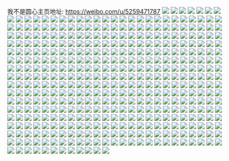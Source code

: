 我不是圆心主页地址: https://weibo.com/u/5259471787 
![](https://wx4.sinaimg.cn/mw2000/005JWcS7ly1h96akseg44j30u0140793.jpg) 
![](https://wx4.sinaimg.cn/mw2000/005JWcS7ly1h96aks7g6tj30u00u0aea.jpg) 
![](https://wx4.sinaimg.cn/mw2000/005JWcS7ly1h94x946wo9j30u0191doy.jpg) 
![](https://wx4.sinaimg.cn/mw2000/005JWcS7ly1h94x9259mdj30u0140n4j.jpg) 
![](https://wx4.sinaimg.cn/mw2000/005JWcS7ly1h94x92rbwsj31910u0gub.jpg) 
![](https://wx4.sinaimg.cn/mw2000/005JWcS7ly1h94x92i3q6j30u01hcqcx.jpg) 
![](https://wx4.sinaimg.cn/mw2000/005JWcS7ly1h94x93e3qmj31910u0jyl.jpg) 
![](https://wx4.sinaimg.cn/mw2000/005JWcS7ly1h94x91vmilj31910u0n6g.jpg) 
![](https://wx4.sinaimg.cn/mw2000/005JWcS7ly1h94x94jqxrj31910u011d.jpg) 
![](https://wx4.sinaimg.cn/mw2000/005JWcS7ly1h94x93t9i4j30u0191dn8.jpg) 
![](https://wx4.sinaimg.cn/mw2000/005JWcS7ly1h94x933fzbj30u019146c.jpg) 
![](https://wx4.sinaimg.cn/mw2000/005JWcS7gy1h8yt9rtu4fj30sg0pumyw.jpg) 
![](https://wx4.sinaimg.cn/mw2000/005JWcS7gy1h8yt9rihn2j30u0132acu.jpg) 
![](https://wx4.sinaimg.cn/mw2000/005JWcS7gy1h8t2tj8u0lj30wi1ycx1a.jpg) 
![](https://wx4.sinaimg.cn/mw2000/005JWcS7ly1h7xs0mywjuj30wi1yc7wh.jpg) 
![](https://wx4.sinaimg.cn/mw2000/005JWcS7gy1h6z8e8fb8rj31hc0u0tja.jpg) 
![](https://wx4.sinaimg.cn/mw2000/005JWcS7gy1h6z8e7shi8j30zk1bewv2.jpg) 
![](https://wx4.sinaimg.cn/mw2000/005JWcS7gy1h6z8ejfaepj32c0340npe.jpg) 
![](https://wx4.sinaimg.cn/mw2000/005JWcS7gy1h6z8e6jujaj32c03404qp.jpg) 
![](https://wx4.sinaimg.cn/mw2000/005JWcS7gy1h6z8e8xdfzj30k00zk42p.jpg) 
![](https://wx4.sinaimg.cn/mw2000/005JWcS7gy1h5gim3ppqlj30u0132jv1.jpg) 
![](https://wx4.sinaimg.cn/mw2000/005JWcS7ly1h5b8g5d6h5j30w00u044d.jpg) 
![](https://wx4.sinaimg.cn/mw2000/005JWcS7ly1h4xa3onpu7j30u00u0446.jpg) 
![](https://wx4.sinaimg.cn/mw2000/005JWcS7ly1h4lryma273j30u01syaej.jpg) 
![](https://wx4.sinaimg.cn/mw2000/005JWcS7ly1h4lqw2bzr8j30n10lkjsr.jpg) 
![](https://wx4.sinaimg.cn/mw2000/005JWcS7ly1h4iabtffkij316j0v51a7.jpg) 
![](https://wx4.sinaimg.cn/mw2000/005JWcS7ly1h4iacf4r5xj31nk1nkatt.jpg) 
![](https://wx4.sinaimg.cn/mw2000/005JWcS7ly1h4aglqkqqmj30u01syte0.jpg) 
![](https://wx4.sinaimg.cn/mw2000/005JWcS7ly1h4adevobwjj30u01syjwp.jpg) 
![](https://wx4.sinaimg.cn/mw2000/005JWcS7ly1h4adexea3dj30u01syjvs.jpg) 
![](https://wx4.sinaimg.cn/mw2000/005JWcS7ly1h4a4sykzrsj31gb1gbx6p.jpg) 
![](https://wx4.sinaimg.cn/mw2000/005JWcS7ly1h44jrjgca4j30wi1yc4m3.jpg) 
![](https://wx4.sinaimg.cn/mw2000/005JWcS7ly1h3y9j0xpesj30wi1ycwwb.jpg) 
![](https://wx4.sinaimg.cn/mw2000/005JWcS7ly1h3y9j1n5krj30wi1ycdyg.jpg) 
![](https://wx4.sinaimg.cn/mw2000/005JWcS7ly1h3xe2ulvzaj30qo0qomxx.jpg) 
![](https://wx4.sinaimg.cn/mw2000/005JWcS7ly1h3xdy9eiihj30wi0l175j.jpg) 
![](https://wx4.sinaimg.cn/mw2000/005JWcS7ly8h3wgmgex6ej30lo0ecgm7.jpg) 
![](https://wx4.sinaimg.cn/mw2000/005JWcS7ly8h3wgm6nhmjj30lo0ect9d.jpg) 
![](https://wx4.sinaimg.cn/mw2000/005JWcS7ly8h3wglwtqnmj30lo0ec0td.jpg) 
![](https://wx4.sinaimg.cn/mw2000/005JWcS7ly8h3wglq49h7j30lo0ect9d.jpg) 
![](https://wx4.sinaimg.cn/mw2000/005JWcS7ly8h3wglblcluj30lo0ec3z5.jpg) 
![](https://wx4.sinaimg.cn/mw2000/005JWcS7ly1h3u4w62g1ej30u00u0wjv.jpg) 
![](https://wx4.sinaimg.cn/mw2000/005JWcS7ly1h3u4w6k5xqj30s10fsmyw.jpg) 
![](https://wx4.sinaimg.cn/mw2000/005JWcS7ly1h3ti2t4w8lj316g18gtnk.jpg) 
![](https://wx4.sinaimg.cn/mw2000/005JWcS7ly1h3ti2tvrw1j32bs1fsnpd.jpg) 
![](https://wx4.sinaimg.cn/mw2000/005JWcS7ly1h3ti2udu40j325s1d01kx.jpg) 
![](https://wx4.sinaimg.cn/mw2000/005JWcS7ly1h3qnymr766j30wi0t4dj5.jpg) 
![](https://wx4.sinaimg.cn/mw2000/005JWcS7ly1h3ofbeqn5ij30wi1ycnpd.jpg) 
![](https://wx4.sinaimg.cn/mw2000/005JWcS7ly1h3ofbntgjuj30wi1yckjl.jpg) 
![](https://wx4.sinaimg.cn/mw2000/005JWcS7ly1h3oe02nh02j30wi18979j.jpg) 
![](https://wx4.sinaimg.cn/mw2000/005JWcS7ly1h3od43jgloj30wi14778j.jpg) 
![](https://wx4.sinaimg.cn/mw2000/005JWcS7ly1h3o0br7ijbj30wi134gvg.jpg) 
![](https://wx4.sinaimg.cn/mw2000/005JWcS7ly1h3nxla3bbej30wi0usad6.jpg) 
![](https://wx4.sinaimg.cn/mw2000/005JWcS7ly1h3n6qwwzy4j32bz2bzkjm.jpg) 
![](https://wx4.sinaimg.cn/mw2000/005JWcS7ly1h3n6qy5vy4j31vv1vvb29.jpg) 
![](https://wx4.sinaimg.cn/mw2000/005JWcS7ly1h3n6qul5ybj30kz0kzagd.jpg) 
![](https://wx4.sinaimg.cn/mw2000/005JWcS7ly1h3mvftmlrhj30qi1nswkl.jpg) 
![](https://wx4.sinaimg.cn/mw2000/005JWcS7ly1h3mvftxyt4j30s51rdtep.jpg) 
![](https://wx4.sinaimg.cn/mw2000/005JWcS7ly1h3mvft95y5j30r51qaadz.jpg) 
![](https://wx4.sinaimg.cn/mw2000/005JWcS7ly1h3mu65y1xxj30wi1yc7sd.jpg) 
![](https://wx4.sinaimg.cn/mw2000/005JWcS7ly1h3mu67hnizj30wi1yc1ky.jpg) 
![](https://wx4.sinaimg.cn/mw2000/005JWcS7ly1h3m1eh7s2ij30wi0uxgs9.jpg) 
![](https://wx4.sinaimg.cn/mw2000/005JWcS7ly1h3m18goxoaj30wi1ycduv.jpg) 
![](https://wx4.sinaimg.cn/mw2000/005JWcS7ly1h3lmm890h4j30wi1oq0zs.jpg) 
![](https://wx4.sinaimg.cn/mw2000/005JWcS7ly1h3jghneo9mj30rl1nswjv.jpg) 
![](https://wx4.sinaimg.cn/mw2000/005JWcS7ly1h3id3wpmtmj30u01hcti7.jpg) 
![](https://wx4.sinaimg.cn/mw2000/005JWcS7ly1h3id3x3umrj30jz0jzmzl.jpg) 
![](https://wx4.sinaimg.cn/mw2000/005JWcS7ly1h3id3xosdzj30u00u0wjx.jpg) 
![](https://wx4.sinaimg.cn/mw2000/005JWcS7ly1h3h6c6s69xj30om0omago.jpg) 
![](https://wx4.sinaimg.cn/mw2000/005JWcS7ly1h3h6fte5q0j30t30rw0v3.jpg) 
![](https://wx4.sinaimg.cn/mw2000/005JWcS7ly1h3h6fjw28xj30u00u07co.jpg) 
![](https://wx4.sinaimg.cn/mw2000/005JWcS7ly1h3h6g9nbfbj30gv0h5wf6.jpg) 
![](https://wx4.sinaimg.cn/mw2000/005JWcS7ly1h3g76dqno0j30r60w6wg8.jpg) 
![](https://wx4.sinaimg.cn/mw2000/005JWcS7ly1h3cw6249ryj32c0340u0x.jpg) 
![](https://wx4.sinaimg.cn/mw2000/005JWcS7ly1h3bdesp817j30u01syafx.jpg) 
![](https://wx4.sinaimg.cn/mw2000/005JWcS7ly1h3bderchqsj30u01sywln.jpg) 
![](https://wx4.sinaimg.cn/mw2000/005JWcS7ly1h3aklb5gc9j30zk1beguc.jpg) 
![](https://wx4.sinaimg.cn/mw2000/005JWcS7ly1h3aklbgbeaj315f1j77hd.jpg) 
![](https://wx4.sinaimg.cn/mw2000/005JWcS7ly1h3aklbufazj31p919vtva.jpg) 
![](https://wx4.sinaimg.cn/mw2000/005JWcS7ly1h39daue3f5j30vo156wih.jpg) 
![](https://wx4.sinaimg.cn/mw2000/005JWcS7ly1h36lscqr8wj30wg11btdd.jpg) 
![](https://wx4.sinaimg.cn/mw2000/005JWcS7ly1h2yeor9w3aj30u00u0qa0.jpg) 
![](https://wx4.sinaimg.cn/mw2000/005JWcS7ly1h2yeorwahsj30u0142teb.jpg) 
![](https://wx4.sinaimg.cn/mw2000/005JWcS7ly1h2yes1lg2kj30u01407bk.jpg) 
![](https://wx4.sinaimg.cn/mw2000/005JWcS7ly1h2yemqifxnj30vf0u0myl.jpg) 
![](https://wx4.sinaimg.cn/mw2000/005JWcS7ly1h2yems2hdtj30xx0u0wmd.jpg) 
![](https://wx4.sinaimg.cn/mw2000/005JWcS7ly1h2yemtcdr0j30u01407bk.jpg) 
![](https://wx4.sinaimg.cn/mw2000/005JWcS7ly1h2yemu00e1j31400u0ah5.jpg) 
![](https://wx4.sinaimg.cn/mw2000/005JWcS7ly1h2yemunionj30u01400zc.jpg) 
![](https://wx4.sinaimg.cn/mw2000/005JWcS7ly1h2yemsuezaj31400u0gr9.jpg) 
![](https://wx4.sinaimg.cn/mw2000/005JWcS7ly1h2yemr7kpoj31410u011n.jpg) 
![](https://wx4.sinaimg.cn/mw2000/005JWcS7ly1h2ol37unlbj32c02c0e81.jpg) 
![](https://wx4.sinaimg.cn/mw2000/005JWcS7ly1h2ol4cvv7lj30v91vok9v.jpg) 
![](https://wx4.sinaimg.cn/mw2000/005JWcS7ly1h2ol4e6k4gj30u00u0ait.jpg) 
![](https://wx4.sinaimg.cn/mw2000/005JWcS7ly1h2ol38avwnj30u0176mzj.jpg) 
![](https://wx4.sinaimg.cn/mw2000/005JWcS7ly1h28e8k9lqyj30v90sbdk5.jpg) 
![](https://wx4.sinaimg.cn/mw2000/005JWcS7ly1h1s8dk97utj30qi0zcq7x.jpg) 
![](https://wx4.sinaimg.cn/mw2000/005JWcS7ly1h1s8dr7ce2j32c02c0qv5.jpg) 
![](https://wx4.sinaimg.cn/mw2000/005JWcS7ly1h1s8drwnh1j32c02c0npd.jpg) 
![](https://wx4.sinaimg.cn/mw2000/005JWcS7ly1h1s8dsmrc9j32c02c0npd.jpg) 
![](https://wx4.sinaimg.cn/mw2000/005JWcS7ly1h1s4fcoa84j30v91voarp.jpg) 
![](https://wx4.sinaimg.cn/mw2000/005JWcS7ly1h177s7xu31j319k1tkx6p.jpg) 
![](https://wx4.sinaimg.cn/mw2000/005JWcS7ly1h177s8rr04j319k1a4nck.jpg) 
![](https://wx4.sinaimg.cn/mw2000/005JWcS7ly1h14ilzwphoj30v90z9dta.jpg) 
![](https://wx4.sinaimg.cn/mw2000/005JWcS7ly1h14ilz1xs6j30v91nch6p.jpg) 
![](https://wx4.sinaimg.cn/mw2000/005JWcS7ly1h13r63g0y8j31tk19kx6q.jpg) 
![](https://wx4.sinaimg.cn/mw2000/005JWcS7ly1h12kktxliyj31tk19kb2a.jpg) 
![](https://wx4.sinaimg.cn/mw2000/005JWcS7ly1h12kksygumj31tk19khdu.jpg) 
![](https://wx4.sinaimg.cn/mw2000/005JWcS7ly1h0wcn9vj2tj31hc0u0wpw.jpg) 
![](https://wx4.sinaimg.cn/mw2000/005JWcS7ly1h0wcn9blpij30u01sztgp.jpg) 
![](https://wx4.sinaimg.cn/mw2000/005JWcS7ly1h0wcna56zbj30rk1npq7r.jpg) 
![](https://wx4.sinaimg.cn/mw2000/005JWcS7ly1h0wcnah1thj30u01mudl8.jpg) 
![](https://wx4.sinaimg.cn/mw2000/005JWcS7ly1h0wcnau7l6j30u00y3n0c.jpg) 
![](https://wx4.sinaimg.cn/mw2000/005JWcS7ly1h0qut7cwh8j32c02c0b29.jpg) 
![](https://wx4.sinaimg.cn/mw2000/005JWcS7ly1h0pkpxvwvbj32c02c0dzm.jpg) 
![](https://wx4.sinaimg.cn/mw2000/005JWcS7ly1h0pgyzcnvxj30u01szjw1.jpg) 
![](https://wx4.sinaimg.cn/mw2000/005JWcS7ly1h0pgz17340j30u01szjvz.jpg) 
![](https://wx4.sinaimg.cn/mw2000/005JWcS7ly1h0pgzaa29dj31sz0u0e20.jpg) 
![](https://wx4.sinaimg.cn/mw2000/005JWcS7ly1h0pgzjuhtlj31sz0u0e6r.jpg) 
![](https://wx4.sinaimg.cn/mw2000/005JWcS7ly1h0oxekb8pyj30v90s6ahx.jpg) 
![](https://wx4.sinaimg.cn/mw2000/005JWcS7ly1h0oxejsal2j30v90ztwoe.jpg) 
![](https://wx4.sinaimg.cn/mw2000/005JWcS7ly1h0orx57bv9j32c02c0e59.jpg) 
![](https://wx4.sinaimg.cn/mw2000/005JWcS7ly1h0n6pqsfvwj30q910kqcv.jpg) 
![](https://wx4.sinaimg.cn/mw2000/005JWcS7ly1h0n40m3ay3j32c02c04qp.jpg) 
![](https://wx4.sinaimg.cn/mw2000/005JWcS7ly1h0lxnglu2yj30v91voe81.jpg) 
![](https://wx4.sinaimg.cn/mw2000/005JWcS7ly1h0lxjr2kg8j30v914vn4j.jpg) 
![](https://wx4.sinaimg.cn/mw2000/005JWcS7ly1h0lxnc4ordj30v90mhwgl.jpg) 
![](https://wx4.sinaimg.cn/mw2000/005JWcS7ly1h0lxnchqk3j30v90mctan.jpg) 
![](https://wx4.sinaimg.cn/mw2000/005JWcS7ly1h0kabear6xj30a80a8weu.jpg) 
![](https://wx4.sinaimg.cn/mw2000/005JWcS7ly1h0kabe1xi1j309x09xq38.jpg) 
![](https://wx4.sinaimg.cn/mw2000/005JWcS7ly1h0kabf00f0j30b40b4q3e.jpg) 
![](https://wx4.sinaimg.cn/mw2000/005JWcS7ly1h0kabf8u4vj3097097q3a.jpg) 
![](https://wx4.sinaimg.cn/mw2000/005JWcS7ly1h0kabfgd4ej30aj0ajmxj.jpg) 
![](https://wx4.sinaimg.cn/mw2000/005JWcS7ly1h0jnubfdgjj30v90yctee.jpg) 
![](https://wx4.sinaimg.cn/mw2000/005JWcS7ly1h0jlwmrldfj30v91vo4qp.jpg) 
![](https://wx4.sinaimg.cn/mw2000/005JWcS7ly1h0jlwoyilpj30v91vo4cs.jpg) 
![](https://wx4.sinaimg.cn/mw2000/005JWcS7ly1h0jlx7m1i5j30u0176ac6.jpg) 
![](https://wx4.sinaimg.cn/mw2000/005JWcS7ly1h0jlyre12rj32c02c0hdt.jpg) 
![](https://wx4.sinaimg.cn/mw2000/005JWcS7ly1h0jm1oyzauj30v90i3jux.jpg) 
![](https://wx4.sinaimg.cn/mw2000/005JWcS7ly1gyzbu3utlij30qe1pnahm.jpg) 
![](https://wx4.sinaimg.cn/mw2000/005JWcS7ly1gyyc6n4gsjj30v91vo4qp.jpg) 
![](https://wx4.sinaimg.cn/mw2000/005JWcS7ly1gyyc6q4vrcj30v91vo4qp.jpg) 
![](https://wx4.sinaimg.cn/mw2000/005JWcS7ly1gyyc6snzyzj31o01o0tlq.jpg) 
![](https://wx4.sinaimg.cn/mw2000/005JWcS7ly1gyyc6tpro3j32c02c01kx.jpg) 
![](https://wx4.sinaimg.cn/mw2000/005JWcS7ly1gyux1k44j2j30v91vou0x.jpg) 
![](https://wx4.sinaimg.cn/mw2000/005JWcS7ly1gyusp8vis9j30v91vo4ak.jpg) 
![](https://wx4.sinaimg.cn/mw2000/005JWcS7ly1gyuspgud4rj31se2dre81.jpg) 
![](https://wx4.sinaimg.cn/mw2000/005JWcS7ly1gyuspj17rkj32c02c0kjm.jpg) 
![](https://wx4.sinaimg.cn/mw2000/005JWcS7ly1gyuspa76r0j32c02c04qp.jpg) 
![](https://wx4.sinaimg.cn/mw2000/005JWcS7ly1gyuspl0ce6j32c02c0b2a.jpg) 
![](https://wx4.sinaimg.cn/mw2000/005JWcS7ly1gyurtqd3csj30ur0u0gq0.jpg) 
![](https://wx4.sinaimg.cn/mw2000/005JWcS7ly1gyeoxnhnbjj30u0128q67.jpg) 
![](https://wx4.sinaimg.cn/mw2000/005JWcS7ly1gxy9goqn6lj32c02c0b29.jpg) 
![](https://wx4.sinaimg.cn/mw2000/005JWcS7ly1gxwdhj0jcbj30dw0dw3zk.jpg) 
![](https://wx4.sinaimg.cn/mw2000/005JWcS7ly1gwm3d7k28gj30v90jw41v.jpg) 
![](https://wx4.sinaimg.cn/mw2000/005JWcS7ly1gwm3dcy8roj30v90p2tbc.jpg) 
![](https://wx4.sinaimg.cn/mw2000/005JWcS7ly1gw7nd0gzm7j30u00u04am.jpg) 
![](https://wx4.sinaimg.cn/mw2000/005JWcS7ly1gw7nd0xs6aj30u00u0q5n.jpg) 
![](https://wx4.sinaimg.cn/mw2000/005JWcS7ly1gw7nd1d79lj31400u0af9.jpg) 
![](https://wx4.sinaimg.cn/mw2000/005JWcS7ly1gw7nd20x0vj31400u047s.jpg) 
![](https://wx4.sinaimg.cn/mw2000/005JWcS7ly1gw7nd2la9bj30u00u0n1z.jpg) 
![](https://wx4.sinaimg.cn/mw2000/005JWcS7ly1gw7nczwfiqj30u0140dlt.jpg) 
![](https://wx4.sinaimg.cn/mw2000/005JWcS7ly1gvw9qr05rzj30u00u0n0c.jpg) 
![](https://wx4.sinaimg.cn/mw2000/005JWcS7ly1gvw9qrhavhj30u00u0ahc.jpg) 
![](https://wx4.sinaimg.cn/mw2000/005JWcS7ly1gvw9qqmcl5j30n50n540c.jpg) 
![](https://wx4.sinaimg.cn/mw2000/005JWcS7ly1gvw9qrte5gj30u00u076r.jpg) 
![](https://wx4.sinaimg.cn/mw2000/005JWcS7ly1gvw9qsfdsxj30u00u00xs.jpg) 
![](https://wx4.sinaimg.cn/mw2000/005JWcS7ly1gvw9qt91gpj30u00u043t.jpg) 
![](https://wx4.sinaimg.cn/mw2000/005JWcS7ly1guz27cuwvjj60sg0sgai002.jpg) 
![](https://wx4.sinaimg.cn/mw2000/005JWcS7ly1guz27882pvj31sg1sgkbu.jpg) 
![](https://wx4.sinaimg.cn/mw2000/005JWcS7ly1guz282trfqj62c033w7wi02.jpg) 
![](https://wx4.sinaimg.cn/mw2000/005JWcS7ly1guz277fziwj62c03401ky02.jpg) 
![](https://wx4.sinaimg.cn/mw2000/005JWcS7ly1guz27h7q8ij62c02c07wi02.jpg) 
![](https://wx4.sinaimg.cn/mw2000/005JWcS7ly1guz27eiy6jj62c03407wj02.jpg) 
![](https://wx4.sinaimg.cn/mw2000/005JWcS7ly1guz27fiwt6j62c02c0kjl02.jpg) 
![](https://wx4.sinaimg.cn/mw2000/005JWcS7ly1guz27606vbj62c03404qp02.jpg) 
![](https://wx4.sinaimg.cn/mw2000/005JWcS7ly1guz2841553j62c02c0kjl02.jpg) 
![](https://wx4.sinaimg.cn/mw2000/005JWcS7ly1guz214kvytj60v91vo4g102.jpg) 
![](https://wx4.sinaimg.cn/mw2000/005JWcS7ly1gtm2vmun9ij30v91vo7wh.jpg) 
![](https://wx4.sinaimg.cn/mw2000/005JWcS7ly1gtm2vr9rt7j30v91vohbe.jpg) 
![](https://wx4.sinaimg.cn/mw2000/005JWcS7ly1gtioas6tdkj325u25ukjl.jpg) 
![](https://wx4.sinaimg.cn/mw2000/005JWcS7ly1gtioau62mej325y25yb2a.jpg) 
![](https://wx4.sinaimg.cn/mw2000/005JWcS7ly1gtioavjdjrj31la1lakjl.jpg) 
![](https://wx4.sinaimg.cn/mw2000/005JWcS7ly1gtioaqejg8j320p20phdt.jpg) 
![](https://wx4.sinaimg.cn/mw2000/005JWcS7ly1gtioaohx2uj31ws1wse81.jpg) 
![](https://wx4.sinaimg.cn/mw2000/005JWcS7ly1gtioaxctnbj325y25y1ky.jpg) 
![](https://wx4.sinaimg.cn/mw2000/005JWcS7ly1gt63c0nw6uj32c02c01jr.jpg) 
![](https://wx4.sinaimg.cn/mw2000/005JWcS7ly1gt63c1szvzj31ei1eiwuj.jpg) 
![](https://wx4.sinaimg.cn/mw2000/005JWcS7ly1gt63c3iywij32c02c0qul.jpg) 
![](https://wx4.sinaimg.cn/mw2000/005JWcS7ly1gt01fe3j8nj30u018p772.jpg) 
![](https://wx4.sinaimg.cn/mw2000/005JWcS7ly1gsycnf66olj30v91f579v.jpg) 
![](https://wx4.sinaimg.cn/mw2000/005JWcS7ly1gswxoy4hv2j30mk0m8ae8.jpg) 
![](https://wx4.sinaimg.cn/mw2000/005JWcS7ly1gswxp0hkwrj31vo0v94my.jpg) 
![](https://wx4.sinaimg.cn/mw2000/005JWcS7ly1gswxp5ffgdj31zl2nhu0x.jpg) 
![](https://wx4.sinaimg.cn/mw2000/005JWcS7ly1gswxpas7etj322o340x6p.jpg) 
![](https://wx4.sinaimg.cn/mw2000/005JWcS7ly1gswxpdcgk1j32c02c01kx.jpg) 
![](https://wx4.sinaimg.cn/mw2000/005JWcS7ly1gswxp8g2tkj32c0340e82.jpg) 
![](https://wx4.sinaimg.cn/mw2000/005JWcS7ly1gswxp2nfjzj33402c0e82.jpg) 
![](https://wx4.sinaimg.cn/mw2000/005JWcS7ly1gswxp13234j31ei1ei1bg.jpg) 
![](https://wx4.sinaimg.cn/mw2000/005JWcS7ly1gswxpbqhfaj31sg2ds1kx.jpg) 
![](https://wx4.sinaimg.cn/mw2000/005JWcS7ly1grh54lmo2aj30u016d1kx.jpg) 
![](https://wx4.sinaimg.cn/mw2000/005JWcS7ly1grh53tn02lj31ei1eiwwm.jpg) 
![](https://wx4.sinaimg.cn/mw2000/005JWcS7ly1grh53wd9cgj31ei1eiaxv.jpg) 
![](https://wx4.sinaimg.cn/mw2000/005JWcS7ly1grh53xxrrmj31as1qedpv.jpg) 
![](https://wx4.sinaimg.cn/mw2000/005JWcS7ly1grh53ytqhpj30v90ig7dx.jpg) 
![](https://wx4.sinaimg.cn/mw2000/005JWcS7ly1grh53x4wz9j32c02c0x5h.jpg) 
![](https://wx4.sinaimg.cn/mw2000/005JWcS7ly1grh53vqei0j31ei1eiaww.jpg) 
![](https://wx4.sinaimg.cn/mw2000/005JWcS7ly1grh53z5b0xj31dm1dmauy.jpg) 
![](https://wx4.sinaimg.cn/mw2000/005JWcS7ly1grh53txwp5j30ap0aa77w.jpg) 
![](https://wx4.sinaimg.cn/mw2000/005JWcS7ly1gr7tbwwx1ij31sg1sgwo7.jpg) 
![](https://wx4.sinaimg.cn/mw2000/005JWcS7ly1gr7tbwb6l5j31vo0v9e83.jpg) 
![](https://wx4.sinaimg.cn/mw2000/005JWcS7ly1gq2oq4l628j32c01b9u10.jpg) 
![](https://wx4.sinaimg.cn/mw2000/005JWcS7ly1gq2oqg7lkgj31vo2i8qvc.jpg) 
![](https://wx4.sinaimg.cn/mw2000/005JWcS7ly1gq2oqvs77dj32bz33dkju.jpg) 
![](https://wx4.sinaimg.cn/mw2000/005JWcS7ly1gq2oqlbcmqj31qz2bzu11.jpg) 
![](https://wx4.sinaimg.cn/mw2000/005JWcS7ly1gq2or936hrj31a81a84qq.jpg) 
![](https://wx4.sinaimg.cn/mw2000/005JWcS7ly1gq2oqyi0imj31pq1pqkjm.jpg) 
![](https://wx4.sinaimg.cn/mw2000/005JWcS7ly1gq2ordy2o1j31h21h21l2.jpg) 
![](https://wx4.sinaimg.cn/mw2000/005JWcS7ly1gq2or65z2rj32c02c04qy.jpg) 
![](https://wx4.sinaimg.cn/mw2000/005JWcS7ly1gq2orjvz5kj31da1daqv8.jpg) 
![](https://wx4.sinaimg.cn/mw2000/005JWcS7ly1gpmykskq0nj30u00u0jxs.jpg) 
![](https://wx4.sinaimg.cn/mw2000/005JWcS7ly1gpmyktf4toj30u00u0wkm.jpg) 
![](https://wx4.sinaimg.cn/mw2000/005JWcS7ly1gpmyksz6i9j30u00u0jyz.jpg) 
![](https://wx4.sinaimg.cn/mw2000/005JWcS7ly1gpmykqtesxj30u00u010q.jpg) 
![](https://wx4.sinaimg.cn/mw2000/005JWcS7ly1gpmykubgcqj30u0140tho.jpg) 
![](https://wx4.sinaimg.cn/mw2000/005JWcS7ly1gpmykvu2uaj30u00u0akg.jpg) 
![](https://wx4.sinaimg.cn/mw2000/005JWcS7ly1gpmyks165sj30u00u0dou.jpg) 
![](https://wx4.sinaimg.cn/mw2000/005JWcS7ly1gpmykwiztuj30u00u2k17.jpg) 
![](https://wx4.sinaimg.cn/mw2000/005JWcS7ly1gpmykuv6naj318q0ttdkl.jpg) 
![](https://wx4.sinaimg.cn/mw2000/005JWcS7ly1gp850xd3b3j31t62ewe81.jpg) 
![](https://wx4.sinaimg.cn/mw2000/005JWcS7ly1gp85137xr5j32c0340dng.jpg) 
![](https://wx4.sinaimg.cn/mw2000/005JWcS7ly1gp8511j4z3j32552uu1ky.jpg) 
![](https://wx4.sinaimg.cn/mw2000/005JWcS7ly1gp8510grzvj32c0340e81.jpg) 
![](https://wx4.sinaimg.cn/mw2000/005JWcS7ly1gp8514edg4j30wk17f7a4.jpg) 
![](https://wx4.sinaimg.cn/mw2000/005JWcS7ly1gp850yu67pj31ei1eitxk.jpg) 
![](https://wx4.sinaimg.cn/mw2000/005JWcS7ly1gp850znmxnj31o01o0kj2.jpg) 
![](https://wx4.sinaimg.cn/mw2000/005JWcS7ly1gp8516ppebj32c02c0npd.jpg) 
![](https://wx4.sinaimg.cn/mw2000/005JWcS7ly1gp85102qslj31sf1sgtvz.jpg) 
![](https://wx4.sinaimg.cn/mw2000/005JWcS7ly1gp8515cw1rj31ui2b4e83.jpg) 
![](https://wx4.sinaimg.cn/mw2000/005JWcS7ly1gp8518w5hvj32c02c0e81.jpg) 
![](https://wx4.sinaimg.cn/mw2000/005JWcS7ly1gp851a9gzgj31k51k51ky.jpg) 
![](https://wx4.sinaimg.cn/mw2000/005JWcS7ly1gp6pvknyarj30u0140dpy.jpg) 
![](https://wx4.sinaimg.cn/mw2000/005JWcS7ly1gp6pvmhpgzj30u00u0484.jpg) 
![](https://wx4.sinaimg.cn/mw2000/005JWcS7ly1gp6pvlm65hj30u00u0ahz.jpg) 
![](https://wx4.sinaimg.cn/mw2000/005JWcS7ly1gp6pvn8thij30u00u0wkh.jpg) 
![](https://wx4.sinaimg.cn/mw2000/005JWcS7ly1gp6pvm54gwj30u00u07a4.jpg) 
![](https://wx4.sinaimg.cn/mw2000/005JWcS7ly1gp6pvnjnx2j30u00u0ak5.jpg) 
![](https://wx4.sinaimg.cn/mw2000/005JWcS7ly1gp6pvo1vlqj30u00u0wmr.jpg) 
![](https://wx4.sinaimg.cn/mw2000/005JWcS7ly1gp6pvod5gaj30u0140n34.jpg) 
![](https://wx4.sinaimg.cn/mw2000/005JWcS7ly1gp6pvkds1lj31sz0u0aij.jpg) 
![](https://wx4.sinaimg.cn/mw2000/005JWcS7ly1gopqkr13roj30v90v9wl7.jpg) 
![](https://wx4.sinaimg.cn/mw2000/005JWcS7ly1gopqkp6961j30v80v80xc.jpg) 
![](https://wx4.sinaimg.cn/mw2000/005JWcS7ly1gopqkprxn7j32c02c0qse.jpg) 
![](https://wx4.sinaimg.cn/mw2000/005JWcS7ly1gopqkrbdu5j30v80v8jx0.jpg) 
![](https://wx4.sinaimg.cn/mw2000/005JWcS7ly1gopqkspksdj30s00s0n40.jpg) 
![](https://wx4.sinaimg.cn/mw2000/005JWcS7ly1gopqkqj741j318c18cdmq.jpg) 
![](https://wx4.sinaimg.cn/mw2000/005JWcS7ly1gopqksfrx3j30v90v9n1g.jpg) 
![](https://wx4.sinaimg.cn/mw2000/005JWcS7ly1gopqktf7xaj30qh0qhgq1.jpg) 
![](https://wx4.sinaimg.cn/mw2000/005JWcS7ly1gopqkt2hxej327h2644qp.jpg) 
![](https://wx4.sinaimg.cn/mw2000/005JWcS7ly1gob9ymyb9aj30v9164qdv.jpg) 
![](https://wx4.sinaimg.cn/mw2000/005JWcS7ly1goaldw6a1zj32c02c01a6.jpg) 
![](https://wx4.sinaimg.cn/mw2000/005JWcS7ly1goaldtq6gcj31m717qgst.jpg) 
![](https://wx4.sinaimg.cn/mw2000/005JWcS7ly1goaldxb1s0j3209209k0r.jpg) 
![](https://wx4.sinaimg.cn/mw2000/005JWcS7ly1goaldv50ykj32c0340b2a.jpg) 
![](https://wx4.sinaimg.cn/mw2000/005JWcS7ly1goaldy4hdlj32c0340dts.jpg) 
![](https://wx4.sinaimg.cn/mw2000/005JWcS7ly1goaldt7nqlj30tz0tzn3z.jpg) 
![](https://wx4.sinaimg.cn/mw2000/005JWcS7ly1goale11j39j30v90srgub.jpg) 
![](https://wx4.sinaimg.cn/mw2000/005JWcS7ly1goale0q1sij30v815ngrp.jpg) 
![](https://wx4.sinaimg.cn/mw2000/005JWcS7ly1goaldzs1jzj32ds1sg1b2.jpg) 
![](https://wx4.sinaimg.cn/mw2000/005JWcS7ly1go8ojtdd6ej30u04607wh.jpg) 
![](https://wx4.sinaimg.cn/mw2000/005JWcS7ly1gnxt50ag33j32c02c0kbh.jpg) 
![](https://wx4.sinaimg.cn/mw2000/005JWcS7ly1gnxt51f6d3j30qq1hfqc4.jpg) 
![](https://wx4.sinaimg.cn/mw2000/005JWcS7ly1gnxt4z4b0yj32c0340qv5.jpg) 
![](https://wx4.sinaimg.cn/mw2000/005JWcS7ly1gnwmvjc54wj30nb0nbgpr.jpg) 
![](https://wx4.sinaimg.cn/mw2000/005JWcS7ly1gnwmvistw5j30v90v9qb7.jpg) 
![](https://wx4.sinaimg.cn/mw2000/005JWcS7ly1gnw9i0soooj30v90v9agb.jpg) 
![](https://wx4.sinaimg.cn/mw2000/005JWcS7ly1gnw9i1wcucj30v90v9k4t.jpg) 
![](https://wx4.sinaimg.cn/mw2000/005JWcS7ly1gnw9i26f65j30v90v9tfe.jpg) 
![](https://wx4.sinaimg.cn/mw2000/005JWcS7ly1gnw966oqbvj30v91von6w.jpg) 
![](https://wx4.sinaimg.cn/mw2000/005JWcS7ly1gnsmnrgg0xj30ci0ciwez.jpg) 
![](https://wx4.sinaimg.cn/mw2000/005JWcS7ly1gns7c43nwgj30lv0nu782.jpg) 
![](https://wx4.sinaimg.cn/mw2000/005JWcS7ly1gns7c3tzxjj30v91voqf2.jpg) 
![](https://wx4.sinaimg.cn/mw2000/005JWcS7ly1gns71n2vdmj32c02c0kcy.jpg) 
![](https://wx4.sinaimg.cn/mw2000/005JWcS7ly1gnq2w5dpx8j31vo0v9qv9.jpg) 
![](https://wx4.sinaimg.cn/mw2000/005JWcS7ly1gnq2w94u2yj31vo0v9b2f.jpg) 
![](https://wx4.sinaimg.cn/mw2000/005JWcS7ly1gnq2w7150wj31vo0v9u10.jpg) 
![](https://wx4.sinaimg.cn/mw2000/005JWcS7ly1gnq2wagl97j31vo0v9u0z.jpg) 
![](https://wx4.sinaimg.cn/mw2000/005JWcS7ly1gnq2wq77m7j31jk13ik1d.jpg) 
![](https://wx4.sinaimg.cn/mw2000/005JWcS7ly1gnq2wcgfl6j31vo0v97wn.jpg) 
![](https://wx4.sinaimg.cn/mw2000/005JWcS7ly1gnq2wqqrr2j31401o04qp.jpg) 
![](https://wx4.sinaimg.cn/mw2000/005JWcS7ly1gnq2we0pflj31vo0v9qv8.jpg) 
![](https://wx4.sinaimg.cn/mw2000/005JWcS7ly1gnq2wukap5j30j315bacg.jpg) 
![](https://wx4.sinaimg.cn/mw2000/005JWcS7ly1gnltm8g9hej30j20owq88.jpg) 
![](https://wx4.sinaimg.cn/mw2000/005JWcS7ly1gnln3frnraj30v91vodpa.jpg) 
![](https://wx4.sinaimg.cn/mw2000/005JWcS7ly1gnln3giij4j30v91von8u.jpg) 
![](https://wx4.sinaimg.cn/mw2000/005JWcS7ly1gnln3guq9zj30l00xidir.jpg) 
![](https://wx4.sinaimg.cn/mw2000/005JWcS7ly1gnh6odz44mj30v9184ds5.jpg) 
![](https://wx4.sinaimg.cn/mw2000/005JWcS7ly1gnc2kpw9x6j31sl2ow1kz.jpg) 
![](https://wx4.sinaimg.cn/mw2000/005JWcS7ly1gnc2kqo4x6j31jy2bxe81.jpg) 
![](https://wx4.sinaimg.cn/mw2000/005JWcS7ly1gnc2kru374j31l42dp7wi.jpg) 
![](https://wx4.sinaimg.cn/mw2000/005JWcS7ly1gnc2kspitmj31sp2p2u0x.jpg) 
![](https://wx4.sinaimg.cn/mw2000/005JWcS7ly1gnc2ktwh2xj323u35skjn.jpg) 
![](https://wx4.sinaimg.cn/mw2000/005JWcS7ly1gnc2kwiozqj323u35s1l0.jpg) 
![](https://wx4.sinaimg.cn/mw2000/005JWcS7ly1gnc2kxes7gj31m72faqv5.jpg) 
![](https://wx4.sinaimg.cn/mw2000/005JWcS7ly1gnc2koq88kj31xb2vz4qq.jpg) 
![](https://wx4.sinaimg.cn/mw2000/005JWcS7ly1gnc2kuk60aj32c0340gwu.jpg) 
![](https://wx4.sinaimg.cn/mw2000/005JWcS7ly1gnbczishnuj31jh1jhx3r.jpg) 
![](https://wx4.sinaimg.cn/mw2000/005JWcS7ly1gnbczjqw3cj32c02c0184.jpg) 
![](https://wx4.sinaimg.cn/mw2000/005JWcS7ly1gm966zhu6ij3121121k6y.jpg) 
![](https://wx4.sinaimg.cn/mw2000/005JWcS7ly1gm9671edgkj32b42b47wi.jpg) 
![](https://wx4.sinaimg.cn/mw2000/005JWcS7ly1gm9672klzmj31z81z8x06.jpg) 
![](https://wx4.sinaimg.cn/mw2000/005JWcS7ly1gm96760v46j31ei1eiwpb.jpg) 
![](https://wx4.sinaimg.cn/mw2000/005JWcS7ly1gm9674ct9kj32c03407wh.jpg) 
![](https://wx4.sinaimg.cn/mw2000/005JWcS7ly1gm9677e1pdj31o01o07uk.jpg) 
![](https://wx4.sinaimg.cn/mw2000/005JWcS7ly1gm966yukorj31sg1sg1kx.jpg) 
![](https://wx4.sinaimg.cn/mw2000/005JWcS7ly1gm9678r43pj32c02c0k74.jpg) 
![](https://wx4.sinaimg.cn/mw2000/005JWcS7ly1gm9673dy8dj31ei1ei4k5.jpg) 
![](https://wx4.sinaimg.cn/mw2000/005JWcS7ly1gm2ar9v04qj30u00u0n1d.jpg) 
![](https://wx4.sinaimg.cn/mw2000/005JWcS7ly1gm2ard0uq6j30u01kugs8.jpg) 
![](https://wx4.sinaimg.cn/mw2000/005JWcS7ly1gm2arf4m2uj30u00u0q75.jpg) 
![](https://wx4.sinaimg.cn/mw2000/005JWcS7ly1gm2arfun75j30u00u0gr8.jpg) 
![](https://wx4.sinaimg.cn/mw2000/005JWcS7ly1gm2are5p7aj30u00u079o.jpg) 
![](https://wx4.sinaimg.cn/mw2000/005JWcS7ly1gm2arc2m7vj30u00u078y.jpg) 
![](https://wx4.sinaimg.cn/mw2000/005JWcS7ly1gkowg978m4j31sg1sg4qp.jpg) 
![](https://wx4.sinaimg.cn/mw2000/005JWcS7ly1gkowg7phyyj32c02c0e81.jpg) 
![](https://wx4.sinaimg.cn/mw2000/005JWcS7ly1gkowg9so7ej31sg1sgh4d.jpg) 
![](https://wx4.sinaimg.cn/mw2000/005JWcS7ly1gj7f8c6lmrj30u01t0acj.jpg) 
![](https://wx4.sinaimg.cn/mw2000/005JWcS7ly1gj7f8crrz5j30u01t00yr.jpg) 
![](https://wx4.sinaimg.cn/mw2000/005JWcS7ly1gieukyq5ozj32c02c0x6q.jpg) 
![](https://wx4.sinaimg.cn/mw2000/005JWcS7ly1gieukxjnkgj31kw1kw1ky.jpg) 
![](https://wx4.sinaimg.cn/mw2000/005JWcS7ly1gieukzrgibj313r13r7w3.jpg) 
![](https://wx4.sinaimg.cn/mw2000/005JWcS7ly1gieul13p6uj32c02c0hdt.jpg) 
![](https://wx4.sinaimg.cn/mw2000/005JWcS7ly1gi3ix3ek65j32c02c0kjl.jpg) 
![](https://wx4.sinaimg.cn/mw2000/005JWcS7ly1gi3ix5i25cj32c02c0u0x.jpg) 
![](https://wx4.sinaimg.cn/mw2000/005JWcS7ly1gi3ix8fgrlj32c02c0x6p.jpg) 
![](https://wx4.sinaimg.cn/mw2000/005JWcS7ly1gi3ix9o5ljj32c02c0u0x.jpg) 
![](https://wx4.sinaimg.cn/mw2000/005JWcS7ly1gi3ix6xykoj32c02c01ky.jpg) 
![](https://wx4.sinaimg.cn/mw2000/005JWcS7ly1gi3ixbo4dfj32c02c01ky.jpg) 
![](https://wx4.sinaimg.cn/mw2000/005JWcS7ly1gi3ixdbllpj32c02c0x6p.jpg) 
![](https://wx4.sinaimg.cn/mw2000/005JWcS7ly1gi3ixeicdsj32c02c04qq.jpg) 
![](https://wx4.sinaimg.cn/mw2000/005JWcS7ly1gi3ixfit95j32c02c0x6p.jpg) 
![](https://wx4.sinaimg.cn/mw2000/005JWcS7ly1ghphhu0fpvj32c02c0kjl.jpg) 
![](https://wx4.sinaimg.cn/mw2000/005JWcS7ly1ghphhqbrbaj32c02c0npd.jpg) 
![](https://wx4.sinaimg.cn/mw2000/005JWcS7ly1ghphhss46fj32c02c0npd.jpg) 
![](https://wx4.sinaimg.cn/mw2000/005JWcS7ly1ghphhp09waj32c02c0hdt.jpg) 
![](https://wx4.sinaimg.cn/mw2000/005JWcS7ly1ghphhk1fk0j32c02c0npd.jpg) 
![](https://wx4.sinaimg.cn/mw2000/005JWcS7ly1ghphhh7426j32c02c0u0x.jpg) 
![](https://wx4.sinaimg.cn/mw2000/005JWcS7ly1ghphhlwnpzj32c02c01ky.jpg) 
![](https://wx4.sinaimg.cn/mw2000/005JWcS7ly1ghphhnl1omj32c02c01ky.jpg) 
![](https://wx4.sinaimg.cn/mw2000/005JWcS7ly1ghphhfv4ybj32c02c0qv5.jpg) 
![](https://wx4.sinaimg.cn/mw2000/005JWcS7ly1gehqo54qahj30tz0mkjtm.jpg) 
![](https://wx4.sinaimg.cn/mw2000/005JWcS7ly1gdydxkl89xj31e91fkb2b.jpg) 
![](https://wx4.sinaimg.cn/mw2000/005JWcS7ly1gdydxlr0blj317k17k4qq.jpg) 
![](https://wx4.sinaimg.cn/mw2000/005JWcS7ly1gdydxn0ypyj31c21c1kjl.jpg) 
![](https://wx4.sinaimg.cn/mw2000/005JWcS7ly1gdqta3a9x0j30u00u0e71.jpg) 
![](https://wx4.sinaimg.cn/mw2000/005JWcS7ly1gdqta3ovvuj30mc0mkk5n.jpg) 
![](https://wx4.sinaimg.cn/mw2000/005JWcS7ly1gdqta44yl0j30u00u01kx.jpg) 
![](https://wx4.sinaimg.cn/mw2000/005JWcS7ly1gdqta4g3vnj30nw0paqgl.jpg) 
![](https://wx4.sinaimg.cn/mw2000/005JWcS7ly1gdqta52km3j30u00v84jw.jpg) 
![](https://wx4.sinaimg.cn/mw2000/005JWcS7ly1gdqta5d33gj30oo0ps141.jpg) 
![](https://wx4.sinaimg.cn/mw2000/005JWcS7ly1gdqta5p7n2j30u00u0awh.jpg) 
![](https://wx4.sinaimg.cn/mw2000/005JWcS7ly1gdqta5y34dj30u0140nab.jpg) 
![](https://wx4.sinaimg.cn/mw2000/005JWcS7ly1gdqta6zqw3j31o01o0kjn.jpg) 
![](https://wx4.sinaimg.cn/mw2000/005JWcS7ly1gdqta7i1y1j30o80o9h7n.jpg) 
![](https://wx4.sinaimg.cn/mw2000/005JWcS7ly1gdqta9fpqej31o01o0b2c.jpg) 
![](https://wx4.sinaimg.cn/mw2000/005JWcS7ly1gdqtaaobn2j31o01o0u0y.jpg) 
![](https://wx4.sinaimg.cn/mw2000/005JWcS7ly1gdg3832mbcj30u00u0163.jpg) 
![](https://wx4.sinaimg.cn/mw2000/005JWcS7ly1gdd4ndoivxj30qo07gweh.jpg) 
![](https://wx4.sinaimg.cn/mw2000/005JWcS7ly1gcq9c1jbnjj30tz0txh6f.jpg) 
![](https://wx4.sinaimg.cn/mw2000/005JWcS7ly1gcq9bzpa6cj30tz0tvwwr.jpg) 
![](https://wx4.sinaimg.cn/mw2000/005JWcS7ly1gcq9c0nxgbj31at1atha0.jpg) 
![](https://wx4.sinaimg.cn/mw2000/005JWcS7ly1gco76bq34tj31hc1403zx.jpg) 
![](https://wx4.sinaimg.cn/mw2000/005JWcS7ly1gco76cja1fj30ep0jl74f.jpg) 
![](https://wx4.sinaimg.cn/mw2000/005JWcS7ly1gco76cchpoj31qd0z3gmb.jpg) 
![](https://wx4.sinaimg.cn/mw2000/005JWcS7ly1gco77jmtxpj32c02c0wv0.jpg) 
![](https://wx4.sinaimg.cn/mw2000/005JWcS7ly1gco76c5c9wj31hc140408.jpg) 
![](https://wx4.sinaimg.cn/mw2000/005JWcS7ly1gco76bw818j30k00qo3z8.jpg) 
![](https://wx4.sinaimg.cn/mw2000/005JWcS7ly1gco72j96qlj31hc1403zx.jpg) 
![](https://wx4.sinaimg.cn/mw2000/005JWcS7ly1gco72jhhb7j30no0c83ym.jpg) 
![](https://wx4.sinaimg.cn/mw2000/005JWcS7ly1gbzfp0ddtaj30u01t01fy.jpg) 
![](https://wx4.sinaimg.cn/mw2000/005JWcS7ly1gbsn05aaatj31hc1hc1kx.jpg) 
![](https://wx4.sinaimg.cn/mw2000/005JWcS7ly1gbsn06abvgj32c02c0e82.jpg) 
![](https://wx4.sinaimg.cn/mw2000/005JWcS7ly1gbsn06zl6hj31hc1hc1kx.jpg) 
![](https://wx4.sinaimg.cn/mw2000/005JWcS7ly1g5s8ibueirj30u00u0tcj.jpg) 
![](https://wx4.sinaimg.cn/mw2000/005JWcS7ly1g5s8icea7rj30u00u00xx.jpg) 
![](https://wx4.sinaimg.cn/mw2000/005JWcS7ly1g5j8kwp2dvj30ro1o0gxs.jpg) 
![](https://wx4.sinaimg.cn/mw2000/005JWcS7ly1g5j7pt4phsj30u01t0q7t.jpg) 
![](https://wx4.sinaimg.cn/mw2000/005JWcS7ly1g5b06z6nfaj31hc1hc4qq.jpg) 
![](https://wx4.sinaimg.cn/mw2000/005JWcS7ly1g5b0703mluj32c02c0e82.jpg) 
![](https://wx4.sinaimg.cn/mw2000/005JWcS7ly1g5b0713esgj31hc1hc4qq.jpg) 
![](https://wx4.sinaimg.cn/mw2000/005JWcS7gy1g58uf7vbqxj30i40of3z6.jpg) 
![](https://wx4.sinaimg.cn/mw2000/005JWcS7ly1g57p7qh87hj30u01774qp.jpg) 
![](https://wx4.sinaimg.cn/mw2000/005JWcS7ly1g57p7pgk9fj30u01hc4lk.jpg) 
![](https://wx4.sinaimg.cn/mw2000/005JWcS7ly1g57p7r7k8gj30u017eqrb.jpg) 
![](https://wx4.sinaimg.cn/mw2000/005JWcS7ly1g56cnxnfuuj30u01gy450.jpg) 
![](https://wx4.sinaimg.cn/mw2000/005JWcS7ly1g56cnyupmaj30u01hctdy.jpg) 
![](https://wx4.sinaimg.cn/mw2000/005JWcS7ly1g56cnyb3vrj30ty1gw44y.jpg) 
![](https://wx4.sinaimg.cn/mw2000/005JWcS7ly1g5534zb8qkj30qo18wwlj.jpg) 
![](https://wx4.sinaimg.cn/mw2000/005JWcS7ly1g55350dm50j30qo18w43j.jpg) 
![](https://wx4.sinaimg.cn/mw2000/005JWcS7ly1g553510ehnj30u01enqa8.jpg) 
![](https://wx4.sinaimg.cn/mw2000/005JWcS7ly1g53wldg727j30u01d2qk4.jpg) 
![](https://wx4.sinaimg.cn/mw2000/005JWcS7ly1g53wld6n3uj30u018uapq.jpg) 
![](https://wx4.sinaimg.cn/mw2000/005JWcS7ly1g53wldxtpaj30u0190nge.jpg) 
![](https://wx4.sinaimg.cn/mw2000/005JWcS7ly1g53wlejtt3j30u01j54qp.jpg) 
![](https://wx4.sinaimg.cn/mw2000/005JWcS7ly1g53wlfi6orj30u01f2dxk.jpg) 
![](https://wx4.sinaimg.cn/mw2000/005JWcS7ly1g53wlg6ynxj30u0175e7d.jpg) 
![](https://wx4.sinaimg.cn/mw2000/005JWcS7ly1g53wlf2rbwj30u01hd1kx.jpg) 
![](https://wx4.sinaimg.cn/mw2000/005JWcS7ly1g53wlgi5apj30u017mal7.jpg) 
![](https://wx4.sinaimg.cn/mw2000/005JWcS7ly1g525o5datij31t00u0axq.jpg) 
![](https://wx4.sinaimg.cn/mw2000/005JWcS7ly1g525o7d8ysj31t00u0k25.jpg) 
![](https://wx4.sinaimg.cn/mw2000/005JWcS7ly1g525o5sjs7j31t00u07u1.jpg) 
![](https://wx4.sinaimg.cn/mw2000/005JWcS7ly1g51ot8xp2lj30k014018l.jpg) 
![](https://wx4.sinaimg.cn/mw2000/005JWcS7gy1g4v8pf6za6j31kw2lou0z.jpg) 
![](https://wx4.sinaimg.cn/mw2000/005JWcS7gy1g4v8pgq67cj316i1wv4qp.jpg) 
![](https://wx4.sinaimg.cn/mw2000/005JWcS7gy1g4v8phu89gj31t00u0qn9.jpg) 
![](https://wx4.sinaimg.cn/mw2000/005JWcS7gy1g4v8pii236j31t00u0dto.jpg) 
![](https://wx4.sinaimg.cn/mw2000/005JWcS7ly1g4v8gkbzxxj30u00dun4j.jpg) 
![](https://wx4.sinaimg.cn/mw2000/005JWcS7ly1fxzo4k7wcpj30u01t01bf.jpg) 
![](https://wx4.sinaimg.cn/mw2000/005JWcS7ly1fxzo0iqwi3j30k00u076f.jpg) 
